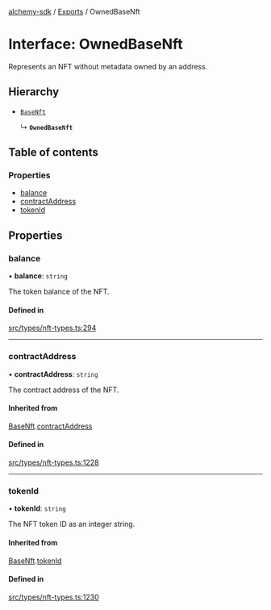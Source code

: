 [alchemy-sdk](../README.md) / [Exports](../modules.md) / OwnedBaseNft

# Interface: OwnedBaseNft

Represents an NFT without metadata owned by an address.

## Hierarchy

- [`BaseNft`](BaseNft.md)

  ↳ **`OwnedBaseNft`**

## Table of contents

### Properties

- [balance](OwnedBaseNft.md#balance)
- [contractAddress](OwnedBaseNft.md#contractaddress)
- [tokenId](OwnedBaseNft.md#tokenid)

## Properties

### balance

• **balance**: `string`

The token balance of the NFT.

#### Defined in

[src/types/nft-types.ts:294](https://github.com/alchemyplatform/alchemy-sdk-js/blob/5cfa150/src/types/nft-types.ts#L294)

___

### contractAddress

• **contractAddress**: `string`

The contract address of the NFT.

#### Inherited from

[BaseNft](BaseNft.md).[contractAddress](BaseNft.md#contractaddress)

#### Defined in

[src/types/nft-types.ts:1228](https://github.com/alchemyplatform/alchemy-sdk-js/blob/5cfa150/src/types/nft-types.ts#L1228)

___

### tokenId

• **tokenId**: `string`

The NFT token ID as an integer string.

#### Inherited from

[BaseNft](BaseNft.md).[tokenId](BaseNft.md#tokenid)

#### Defined in

[src/types/nft-types.ts:1230](https://github.com/alchemyplatform/alchemy-sdk-js/blob/5cfa150/src/types/nft-types.ts#L1230)
